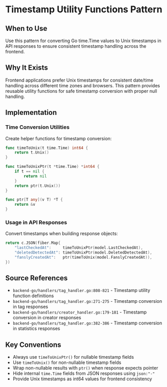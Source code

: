 # Timestamp Utility Functions Pattern

## When to Use
Use this pattern for converting Go time.Time values to Unix timestamps in API responses to ensure consistent timestamp handling across the frontend.

## Why It Exists
Frontend applications prefer Unix timestamps for consistent date/time handling across different time zones and browsers. This pattern provides reusable utility functions for safe timestamp conversion with proper null handling.

## Implementation

### Time Conversion Utilities
Create helper functions for timestamp conversion:
```go
func timeToUnix(t time.Time) int64 {
    return t.Unix()
}

func timeToUnixPtr(t *time.Time) *int64 {
    if t == nil {
        return nil
    }
    return ptr(t.Unix())
}

func ptr[T any](v T) *T {
    return &v
}
```

### Usage in API Responses
Convert timestamps when building response objects:
```go
return c.JSON(fiber.Map{
    "lastCheckedAt":     timeToUnixPtr(model.LastCheckedAt),
    "deletedDetectedAt": timeToUnixPtr(model.DeletedDetectedAt),
    "fanslyCreatedAt":   ptr(timeToUnix(model.FanslyCreatedAt)),
})
```

## Source References
- `backend-go/handlers/tag_handler.go:808-821` - Timestamp utility function definitions
- `backend-go/handlers/tag_handler.go:271-275` - Timestamp conversion in tag responses
- `backend-go/handlers/creator_handler.go:179-181` - Timestamp conversion in creator responses
- `backend-go/handlers/tag_handler.go:382-386` - Timestamp conversion in statistics responses

## Key Conventions
- Always use `timeToUnixPtr()` for nullable timestamp fields
- Use `timeToUnix()` for non-nullable timestamp fields
- Wrap non-nullable results with `ptr()` when response expects pointer
- Hide internal `time.Time` fields from JSON responses using `json:"-"`
- Provide Unix timestamps as int64 values for frontend consistency